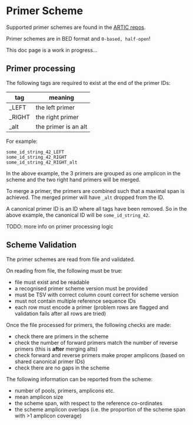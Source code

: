 # Primer Scheme

Supported primer schemes are found in the [ARTIC repos](https://github.com/artic-network).

Primer schemes are in BED format and `0-based, half-open`!

This doc page is a work in progress...

## Primer processing

The following tags are required to exist at the end of the primer IDs:

| tag    | meaning              |
| ------ | -------------------- |
| _LEFT  | the left primer      |
| _RIGHT | the right primer     |
| _alt   | the primer is an alt |

For example:

```
some_id_string_42_LEFT
some_id_string_42_RIGHT
some_id_string_42_RIGHT_alt
```

In the above example, the 3 primers are grouped as one amplicon in the scheme and the two right hand primers will be merged.

To merge a primer, the primers are combined such that a maximal span is achieved. The merged primer will have `_alt` dropped from the ID.

A canonical primer ID is an ID where all tags have been removed. So in the above example, the canonical ID will be `some_id_string_42`.

TODO: more info on primer processing logic


## Scheme Validation

The primer schemes are read from file and validated.

On reading from file, the following must be true:

* file must exist and be readable
* a recognised primer scheme version must be provided
* must be TSV with correct column count correct for scheme version
* must not contain multiple reference sequence IDs
* each row must encode a primer (problem rows are flagged and validation fails after all rows are tried)

Once the file processed for primers, the following checks are made:

* check there are primers in the scheme
* check the number of forward primers match the number of reverse primers (this is **after** merging alts)
* check forward and reverse primers make proper amplicons (based on shared canonical primer IDs)
* check there are no gaps in the scheme

The following information can be reported from the scheme:

* number of pools, primers, amplicons etc.
* mean amplicon size
* the scheme span, with respect to the reference co-ordinates
* the scheme amplicon overlaps (i.e. the proportion of the scheme span with >1 amplicon coverage)
